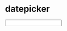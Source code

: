 # datepicker



<link rel="stylesheet" href="https://cdnjs.cloudflare.com/ajax/libs/bootswatch/4.0.0/flatly/bootstrap.min.css">

<link rel="stylesheet" href="https://maxcdn.bootstrapcdn.com/font-awesome/4.7.0/css/font-awesome.min.css">
<link rel="stylesheet" href="https://www.jqueryscript.net/demo/Date-Time-Picker-Bootstrap-4/build/css/bootstrap-datetimepicker.min.css">

</head>

<body>

<div class="container">
    <div class="row">
        <div class='col-sm-6'>
            <input type='text' class="form-control" id='datetimepicker1' />
        </div>
    </div>
</div>

<script src="https://code.jquery.com/jquery-3.2.1.slim.min.js" ></script>

<script src="https://maxcdn.bootstrapcdn.com/bootstrap/4.0.0/js/bootstrap.min.js"></script>
<script src="https://cdnjs.cloudflare.com/ajax/libs/moment.js/2.21.0/moment.min.js" type="text/javascript"></script>
<script src="https://www.jqueryscript.net/demo/Date-Time-Picker-Bootstrap-4/build/js/bootstrap-datetimepicker.min.js"></script>

<script type="text/javascript">
    $(function () {
        $('#datetimepicker1').datetimepicker();
    });
</script>

</body>
</html>
